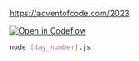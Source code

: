 https://adventofcode.com/2023

[![Open in Codeflow](https://developer.stackblitz.com/img/open_in_codeflow.svg)](https://pr.new/https://github.com/jcbhmr/advent-of-code-2023)

```sh
node [day_number].js
```